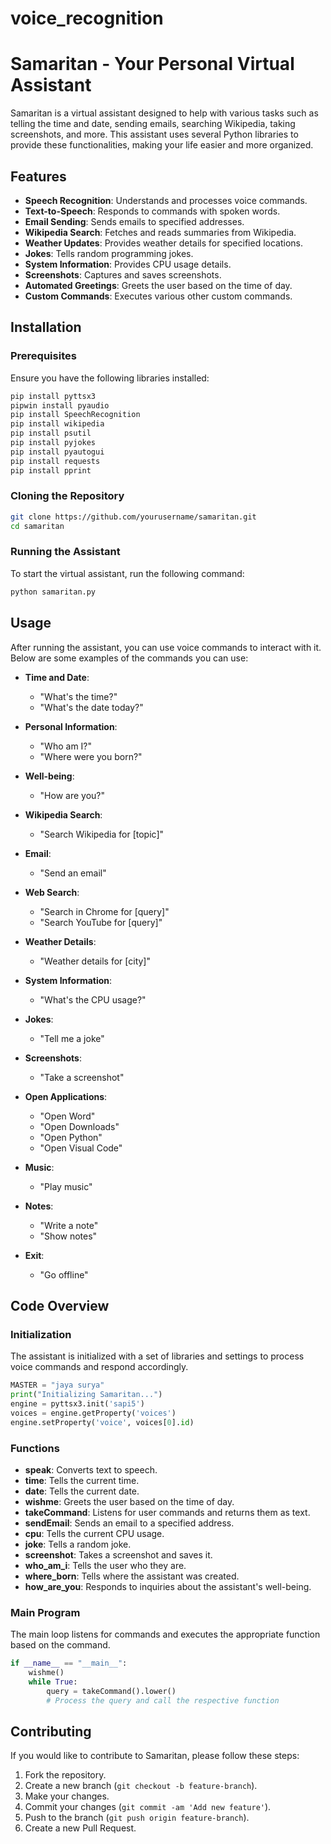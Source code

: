 # voice_recognition
# Samaritan - Your Personal Virtual Assistant

Samaritan is a virtual assistant designed to help with various tasks such as telling the time and date, sending emails, searching Wikipedia, taking screenshots, and more. This assistant uses several Python libraries to provide these functionalities, making your life easier and more organized.

## Features

- **Speech Recognition**: Understands and processes voice commands.
- **Text-to-Speech**: Responds to commands with spoken words.
- **Email Sending**: Sends emails to specified addresses.
- **Wikipedia Search**: Fetches and reads summaries from Wikipedia.
- **Weather Updates**: Provides weather details for specified locations.
- **Jokes**: Tells random programming jokes.
- **System Information**: Provides CPU usage details.
- **Screenshots**: Captures and saves screenshots.
- **Automated Greetings**: Greets the user based on the time of day.
- **Custom Commands**: Executes various other custom commands.

## Installation

### Prerequisites

Ensure you have the following libraries installed:

```bash
pip install pyttsx3
pipwin install pyaudio
pip install SpeechRecognition
pip install wikipedia
pip install psutil
pip install pyjokes
pip install pyautogui
pip install requests
pip install pprint
```

### Cloning the Repository

```bash
git clone https://github.com/yourusername/samaritan.git
cd samaritan
```

### Running the Assistant

To start the virtual assistant, run the following command:

```bash
python samaritan.py
```

## Usage

After running the assistant, you can use voice commands to interact with it. Below are some examples of the commands you can use:

- **Time and Date**:
  - "What's the time?"
  - "What's the date today?"

- **Personal Information**:
  - "Who am I?"
  - "Where were you born?"

- **Well-being**:
  - "How are you?"

- **Wikipedia Search**:
  - "Search Wikipedia for [topic]"

- **Email**:
  - "Send an email"

- **Web Search**:
  - "Search in Chrome for [query]"
  - "Search YouTube for [query]"

- **Weather Details**:
  - "Weather details for [city]"

- **System Information**:
  - "What's the CPU usage?"

- **Jokes**:
  - "Tell me a joke"

- **Screenshots**:
  - "Take a screenshot"

- **Open Applications**:
  - "Open Word"
  - "Open Downloads"
  - "Open Python"
  - "Open Visual Code"

- **Music**:
  - "Play music"

- **Notes**:
  - "Write a note"
  - "Show notes"

- **Exit**:
  - "Go offline"

## Code Overview

### Initialization

The assistant is initialized with a set of libraries and settings to process voice commands and respond accordingly.

```python
MASTER = "jaya surya"
print("Initializing Samaritan...")
engine = pyttsx3.init('sapi5')
voices = engine.getProperty('voices')
engine.setProperty('voice', voices[0].id)
```

### Functions

- **speak**: Converts text to speech.
- **time**: Tells the current time.
- **date**: Tells the current date.
- **wishme**: Greets the user based on the time of day.
- **takeCommand**: Listens for user commands and returns them as text.
- **sendEmail**: Sends an email to a specified address.
- **cpu**: Tells the current CPU usage.
- **joke**: Tells a random joke.
- **screenshot**: Takes a screenshot and saves it.
- **who_am_i**: Tells the user who they are.
- **where_born**: Tells where the assistant was created.
- **how_are_you**: Responds to inquiries about the assistant's well-being.

### Main Program

The main loop listens for commands and executes the appropriate function based on the command.

```python
if __name__ == "__main__":
    wishme()
    while True:
        query = takeCommand().lower()
        # Process the query and call the respective function
```

## Contributing

If you would like to contribute to Samaritan, please follow these steps:

1. Fork the repository.
2. Create a new branch (`git checkout -b feature-branch`).
3. Make your changes.
4. Commit your changes (`git commit -am 'Add new feature'`).
5. Push to the branch (`git push origin feature-branch`).
6. Create a new Pull Request.


